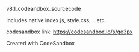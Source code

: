 v8.1_codeandbox_sourcecode

includes native index.js, style.css, ...etc.

codesandbox link: https://codesandbox.io/s/ge3px


Created with CodeSandbox
